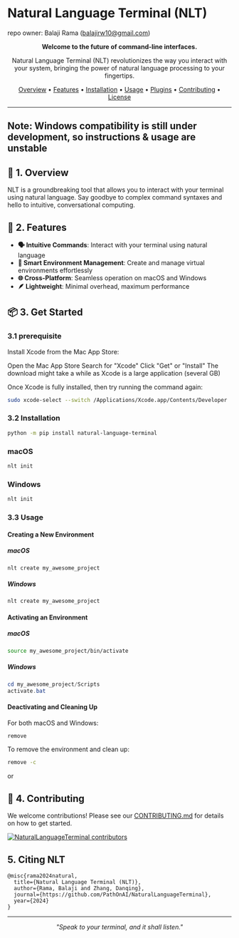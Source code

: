 # Natural Language Terminal (NLT)
repo owner: Balaji Rama (balajirw10@gmail.com)

<p align="center">
  <strong>Welcome to the future of command-line interfaces.</strong>
</p>

<p align="center">
  Natural Language Terminal (NLT) revolutionizes the way you interact with your system, bringing the power of natural language processing to your fingertips.
</p>

<p align="center">
  <a href="#-overview">Overview</a> •
  <a href="#-features">Features</a> •
  <a href="#-installation">Installation</a> •
  <a href="#-usage">Usage</a> •
  <a href="#-plugins">Plugins</a> •
  <a href="#-contributing">Contributing</a> •
  <a href="#-license">License</a>
</p>

---

<h2>Note: Windows compatibility is still under development, so instructions & usage are unstable</h2>

## 🌟 1. Overview

NLT is a groundbreaking tool that allows you to interact with your terminal using natural language. Say goodbye to complex command syntaxes and hello to intuitive, conversational computing.

## 🚀 2. Features

- **🗣️ Intuitive Commands**: Interact with your terminal using natural language
- **🧠 Smart Environment Management**: Create and manage virtual environments effortlessly
- **🌐 Cross-Platform**: Seamless operation on macOS and Windows
- **🪶 Lightweight**: Minimal overhead, maximum performance

## 📦 3. Get Started
### 3.1 prerequisite
Install Xcode from the Mac App Store:

Open the Mac App Store
Search for "Xcode"
Click "Get" or "Install"
The download might take a while as Xcode is a large application (several GB)


Once Xcode is fully installed, then try running the command again:
```bash
sudo xcode-select --switch /Applications/Xcode.app/Contents/Developer
```

### 3.2 Installation
```bash
python -m pip install natural-language-terminal
```

### macOS

```bash
nlt init
```

### Windows

```powershell
nlt init
```

### 3.3 Usage

#### Creating a New Environment

##### macOS

```bash
nlt create my_awesome_project
```

##### Windows

```powershell
nlt create my_awesome_project
```

#### Activating an Environment

##### macOS

```bash
source my_awesome_project/bin/activate
```

##### Windows

```powershell
cd my_awesome_project/Scripts
activate.bat
```

#### Deactivating and Cleaning Up

For both macOS and Windows:

```bash
remove
```

To remove the environment and clean up:

```bash
remove -c
```

or

<!-- ```bash
remove --clean
``` -->


## 🤝 4. Contributing

We welcome contributions! Please see our [CONTRIBUTING.md](CONTRIBUTING.md) for details on how to get started.

[![NaturalLanguageTerminal contributors](https://contrib.rocks/image?repo=PathOnAI/NaturalLanguageTerminal)](https://github.com/PathOnAI/NaturalLanguageTerminal/graphs/contributors)


## 5. Citing NLT
```
@misc{rama2024natural,
  title={Natural Language Terminal (NLT)},
  author={Rama, Balaji and Zhang, Danqing},
  journal={https://github.com/PathOnAI/NaturalLanguageTerminal},
  year={2024}
}
```

---

<p align="center">
  <em>"Speak to your terminal, and it shall listen."</em>
</p>



